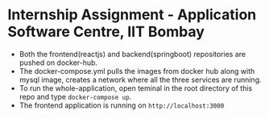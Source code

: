 # Internship Assignment - Application Software Centre, IIT Bombay

- Both the frontend(reactjs) and backend(springboot) repositories are pushed on docker-hub.
- The docker-compose.yml pulls the images from docker hub along with mysql image, creates a network where all the three services are running.
- To run the whole-application, open teminal in the root directory of this repo and type `docker-compose up`.
- The frontend application is running on `http://localhost:3000`

